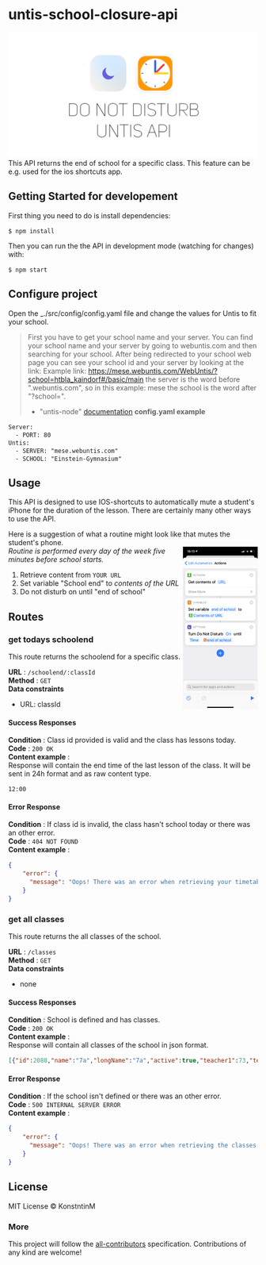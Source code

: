 # untis-school-closure-api
![untis-school-closure-api](https://github.com/KonstntinM/untis-school-closure-api/blob/master/docs/images/do-not-disturb-untis-api.png)
This API returns the end of school for a specific class. This feature can be e.g. used for the ios shortcuts app.

## Getting Started for developement
First thing you need to do is install dependencies:
```
$ npm install
```
Then you can run the the API in development mode (watching for changes) with:
```
$ npm start
```
## Configure project
Open the _./src/config/config.yaml file and change the values for Untis to fit your school.
> First you have to get your school name and your server. You can find your school name and your server by going to webuntis.com and then searching for your school. After being redirected to your school web page you can see your school id and your server by looking at the link: Example link: https://mese.webuntis.com/WebUntis/?school=htbla_kaindorf#/basic/main the server is the word before ".webuntis.com", so in this example: mese the school is the word after "?school=".
> - "untis-node" [documentation](https://thecrether.github.io/untis-node/index.html#Documentation)
**config.yaml example**
```
Server:
  - PORT: 80
Untis:
  - SERVER: "mese.webuntis.com"
  - SCHOOL: "Einstein-Gymnasium"
```

## Usage
This API is designed to use IOS-shortcuts to automatically mute a student's iPhone for the duration of the lesson. There are certainly many other ways to use the API.

Here is a suggestion of what a routine might look like that mutes the student's phone.  
<img align="right" src="https://github.com/KonstntinM/untis-school-closure-api/blob/master/docs/images/untis-shortcut.PNG" width="30%">
_Routine is performed every day of the week five minutes before school starts._
  1. Retrieve content from `YOUR URL`
  2. Set variable "School end" to _contents of the URL_
  3. Do not disturb on until "end of school"


## Routes

### get todays schoolend
This route returns the schoolend for a specific class.

**URL** : `/schoolend/:classId`  
**Method** : `GET`  
**Data constraints**
  - URL: classId

#### Success Responses
**Condition** : Class id provided is valid and the class has lessons today.  
**Code** : `200 OK`  
**Content example** :  
Response will contain the end time of the last lesson of the class. It will be sent in 24h format and as raw content type.
```raw
12:00
```
#### Error Response
**Condition** : If class id is invalid, the class hasn't school today or there was an other error.  
**Code** : `404 NOT FOUND`  
**Content example** :
```json
{
    "error": {
      "message": "Oops! There was an error when retrieving your timetable."
    }
}
```
### get all classes
This route returns the all classes of the school.

**URL** : `/classes`  
**Method** : `GET`  
**Data constraints**
  - none

#### Success Responses
**Condition** : School is defined and has classes.  
**Code** : `200 OK`  
**Content example** :  
Response will contain all classes of the school in json format.
```json
[{"id":2088,"name":"7a","longName":"7a","active":true,"teacher1":73,"teacher2":203},{"id":2093,"name":"7b","longName":"7b","active":true,"teacher1":99,"teacher2":139},{"id":2098,"name":"7c","longName":"7c","active":true,"teacher1":27,"teacher2":70},{"id":2103,"name":"7d","longName":"7d","active":true,"teacher1":36,"teacher2":72},{"id":2108,"name":"8a","longName":"8a","active":true,"teacher1":189,"teacher2":141},{"id":2113,"name":"8b","longName":"8b","active":true,"teacher1":44,"teacher2":77},{"id":2118,"name":"8c","longName":"8c","active":true,"teacher1":178,"teacher2":176},{"id":2123,"name":"8d","longName":"8d","active":true,"teacher1":25,"teacher2":63}]
```
#### Error Response
**Condition** : If the school isn't defined or there was an other error.  
**Code** : `500 INTERNAL SERVER ERROR`  
**Content example** :
```json
{
    "error": {
      "message": "Oops! There was an error when retrieving the classes."
    }
}
```

## License
MIT License © KonstntinM

### More
This project will follow the [all-contributors](https://allcontributors.org) specification.
Contributions of any kind are welcome!
